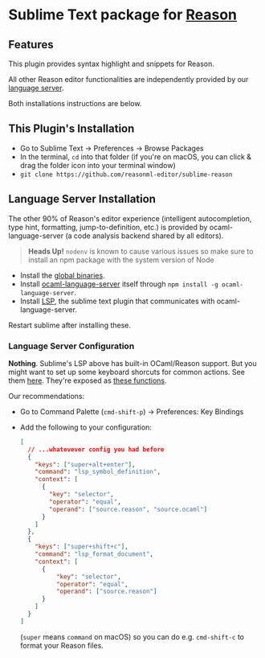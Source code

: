 # Sublime Text package for [Reason](https://github.com/facebook/reason)

## Features

This plugin provides syntax highlight and snippets for Reason.

All other Reason editor functionalities are independently provided by our [language server](https://github.com/freebroccolo/ocaml-language-server#server-capabilities).

Both installations instructions are below.

## This Plugin's Installation

- Go to Sublime Text -> Preferences -> Browse Packages
- In the terminal, `cd` into that folder (if you're on macOS, you can click & drag the folder icon into your terminal window)
- `git clone https://github.com/reasonml-editor/sublime-reason`

## Language Server Installation

The other 90% of Reason's editor experience (intelligent autocompletion, type hint, formatting, jump-to-definition, etc.) is provided by ocaml-language-server (a code analysis backend shared by all editors).

> **Heads Up!**
> `nodenv` is known to cause various issues so make sure to install an npm package with the system version of Node

- Install the [global binaries](https://reasonml.github.io/docs/en/global-installation.html).
- Install [ocaml-language-server](https://github.com/freebroccolo/ocaml-language-server) itself through `npm install -g ocaml-language-server`.
- Install [LSP](https://github.com/tomv564/LSP), the sublime text plugin that communicates with ocaml-language-server.

Restart sublime after installing these.

### Language Server Configuration

**Nothing**. Sublime's LSP above has built-in OCaml/Reason support. But you might want to set up some keyboard shorcuts for common actions. See them [here](https://lsp.readthedocs.io/en/latest/#features). They're exposed as [these functions](https://github.com/tomv564/LSP/blob/604df779ee63daa1c008b9e1b12169a61f4007ea/Menus/Context.sublime-menu).

Our recommendations:

- Go to Command Palette (`cmd-shift-p`) -> Preferences: Key Bindings
- Add the following to your configuration:

  ```json
  [
    // ...whatevever config you had before
    {
      "keys": ["super+alt+enter"],
      "command": "lsp_symbol_definition",
      "context": [
        {
          "key": "selector",
          "operator": "equal",
          "operand": ["source.reason", "source.ocaml"]
        }
      ]
    },
    {
      "keys": ["super+shift+c"],
      "command": "lsp_format_document",
      "context": [
        {
            "key": "selector",
            "operator": "equal",
            "operand": ["source.reason"]
        }
      ]
    }
  ]
  ```

  (`super` means `command` on macOS) so you can do e.g. `cmd-shift-c` to format your Reason files.
